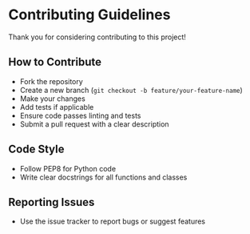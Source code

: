 # Contributing Guidelines

Thank you for considering contributing to this project!

## How to Contribute
- Fork the repository
- Create a new branch (`git checkout -b feature/your-feature-name`)
- Make your changes
- Add tests if applicable
- Ensure code passes linting and tests
- Submit a pull request with a clear description

## Code Style
- Follow PEP8 for Python code
- Write clear docstrings for all functions and classes

## Reporting Issues
- Use the issue tracker to report bugs or suggest features
